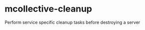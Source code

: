 mcollective-cleanup
===================

Perform service specific cleanup tasks before destroying a server
